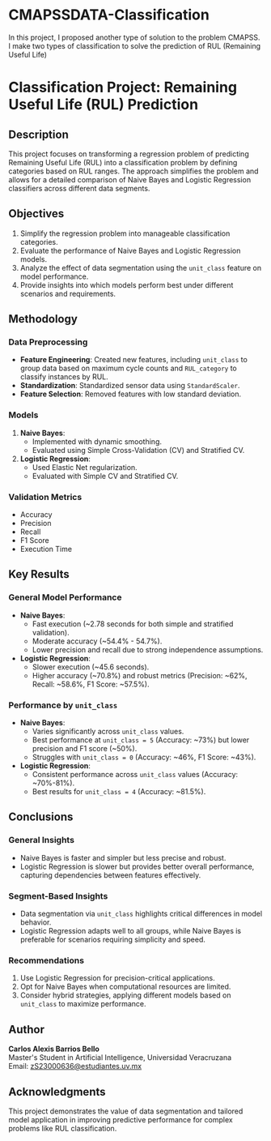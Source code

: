 # CMAPSSDATA-Classification
In this project, I proposed another type of solution to the problem CMAPSS. I make two types of classification to solve the prediction of RUL (Remaining Useful Life)


# Classification Project: Remaining Useful Life (RUL) Prediction

## Description
This project focuses on transforming a regression problem of predicting Remaining Useful Life (RUL) into a classification problem by defining categories based on RUL ranges. The approach simplifies the problem and allows for a detailed comparison of Naive Bayes and Logistic Regression classifiers across different data segments.

## Objectives
1. Simplify the regression problem into manageable classification categories.
2. Evaluate the performance of Naive Bayes and Logistic Regression models.
3. Analyze the effect of data segmentation using the `unit_class` feature on model performance.
4. Provide insights into which models perform best under different scenarios and requirements.

## Methodology
### Data Preprocessing
- **Feature Engineering**: Created new features, including `unit_class` to group data based on maximum cycle counts and `RUL_category` to classify instances by RUL.
- **Standardization**: Standardized sensor data using `StandardScaler`.
- **Feature Selection**: Removed features with low standard deviation.

### Models
1. **Naive Bayes**:
   - Implemented with dynamic smoothing.
   - Evaluated using Simple Cross-Validation (CV) and Stratified CV.
2. **Logistic Regression**:
   - Used Elastic Net regularization.
   - Evaluated with Simple CV and Stratified CV.

### Validation Metrics
- Accuracy
- Precision
- Recall
- F1 Score
- Execution Time

## Key Results

### General Model Performance
- **Naive Bayes**:
  - Fast execution (~2.78 seconds for both simple and stratified validation).
  - Moderate accuracy (~54.4% - 54.7%).
  - Lower precision and recall due to strong independence assumptions.
- **Logistic Regression**:
  - Slower execution (~45.6 seconds).
  - Higher accuracy (~70.8%) and robust metrics (Precision: ~62%, Recall: ~58.6%, F1 Score: ~57.5%).

### Performance by `unit_class`
- **Naive Bayes**:
  - Varies significantly across `unit_class` values.
  - Best performance at `unit_class = 5` (Accuracy: ~73%) but lower precision and F1 score (~50%).
  - Struggles with `unit_class = 0` (Accuracy: ~46%, F1 Score: ~43%).
- **Logistic Regression**:
  - Consistent performance across `unit_class` values (Accuracy: ~70%-81%).
  - Best results for `unit_class = 4` (Accuracy: ~81.5%).

## Conclusions
### General Insights
- Naive Bayes is faster and simpler but less precise and robust.
- Logistic Regression is slower but provides better overall performance, capturing dependencies between features effectively.

### Segment-Based Insights
- Data segmentation via `unit_class` highlights critical differences in model behavior.
- Logistic Regression adapts well to all groups, while Naive Bayes is preferable for scenarios requiring simplicity and speed.

### Recommendations
1. Use Logistic Regression for precision-critical applications.
2. Opt for Naive Bayes when computational resources are limited.
3. Consider hybrid strategies, applying different models based on `unit_class` to maximize performance.

## Author
**Carlos Alexis Barrios Bello**  
Master's Student in Artificial Intelligence, Universidad Veracruzana  
Email: zS23000636@estudiantes.uv.mx

## Acknowledgments
This project demonstrates the value of data segmentation and tailored model application in improving predictive performance for complex problems like RUL classification.
